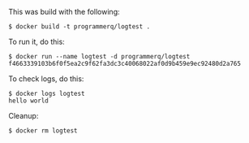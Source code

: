 This was build with the following:

    $ docker build -t programmerq/logtest .

To run it, do this:

    $ docker run --name logtest -d programmerq/logtest
    f4663339103b6f0f5ea2c9f62fa3dc3c40068022af0d9b459e9ec92480d2a765

To check logs, do this:

    $ docker logs logtest
    hello world

Cleanup:

    $ docker rm logtest

